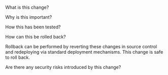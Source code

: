 What is this change?



Why is this important?



How this has been tested?



How can this be rolled back?

Rollback can be performed by reverting these changes in source control and redeploying via standard deployment mechanisms. This change is safe to roll back.

Are there any security risks introduced by this change?

